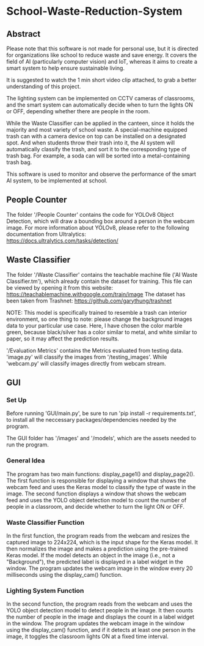 # School-Waste-Reduction-System

## Abstract
Please note that this software is not made for personal use, but it is directed for organizations like school to reduce waste and save energy. It covers the field of AI (particularly computer vision) and IoT, whereas it aims to create a smart system to help ensure sustainable living.

It is suggested to watch the 1 min short video clip attached, to grab a better understanding of this project. 

The lighting system can be implemented on CCTV cameras of classrooms, and the smart system can automatically decide when to turn the lights ON or OFF, depending whether there are people in the room. 

While the Waste Classifier can be applied in the canteen, since it holds the majority and most variety of school waste. A special-machine equipped trash can with a camera device on top can be installed on a designated spot. And when students throw their trash into it, the AI system will automatically classify the trash, and sort it to the corresponding type of trash bag. For example, a soda can will be sorted into a metal-containing trash bag.

This software is used to monitor and observe the performance of the smart AI system, to be implemented at school.

## People Counter
The folder '/People Counter' contains the code for YOLOv8 Object Detection, which will draw a bounding box around a person in the webcam image.
For more information about YOLOv8, please refer to the following documentation from Ultralytics: https://docs.ultralytics.com/tasks/detection/

## Waste Classifier
The folder '/Waste Classifier' contains the teachable machine file ('AI Waste Classifier.tm'), which already contain the dataset for training. This file can be viewed by opening it from this website: https://teachablemachine.withgoogle.com/train/image
The dataset has been taken from Trashnet: https://github.com/garythung/trashnet

NOTE: This model is specifically trained to resemble a trash can interior environment, so one thing to note: please change the background images data to your particular use case. Here, I have chosen the color marble green, because black/silver has a color similar to metal, and white similar to paper, so it may affect the prediction results.

'/Evaluation Metrics' contains the Metrics evaluated from testing data. 
'image.py' will classify the images from '/testing_images'. While 'webcam.py' will classify images directly from webcam stream. 

## GUI
### Set Up
Before running 'GUI/main.py', be sure to run 'pip install -r requirements.txt', to install all the neccessary packages/dependencies needed by the program. 

The GUI folder has '/images' and '/models', which are the assets needed to run the program. 

### General Idea
The program has two main functions: display_page1() and display_page2(). The first function is responsible for displaying a window that shows the webcam feed and uses the Keras model to classify the type of waste in the image. The second function displays a window that shows the webcam feed and uses the YOLO object detection model to count the number of people in a classroom, and decide whether to turn the light ON or OFF.

### Waste Classifier Function
In the first function, the program reads from the webcam and resizes the captured image to 224x224, which is the input shape for the Keras model. It then normalizes the image and makes a prediction using the pre-trained Keras model. If the model detects an object in the image (i.e., not a "Background"), the predicted label is displayed in a label widget in the window. The program updates the webcam image in the window every 20 milliseconds using the display_cam() function.

### Lighting System Function
In the second function, the program reads from the webcam and uses the YOLO object detection model to detect people in the image. It then counts the number of people in the image and displays the count in a label widget in the window. The program updates the webcam image in the window using the display_cam() function, and if it detects at least one person in the image, it toggles the classroom lights ON at a fixed time interval.

